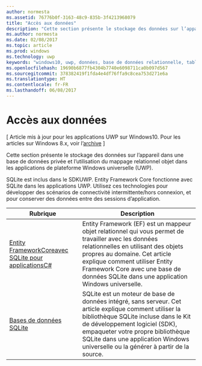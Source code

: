 ```yaml
---
author: normesta
ms.assetid: 76776b0f-3163-48c9-835b-3f4213968079
title: "Accès aux données"
description: "Cette section présente le stockage des données sur l’appareil dans une base de données privée et l’utilisation du mappage relationnel objet dans les applications de plateforme Windows universelle (UWP)."
ms.author: normesta
ms.date: 02/08/2017
ms.topic: article
ms.prod: windows
ms.technology: uwp
keywords: "windows10, uwp, données, base de données relationnelle, tables, sqlite"
ms.openlocfilehash: 19690b6877fb4304b7740e6098711ca0b097d567
ms.sourcegitcommit: 378382419f1fda4e4df76ffa9c8cea753d271e6a
ms.translationtype: HT
ms.contentlocale: fr-FR
ms.lasthandoff: 06/08/2017
---
```

# <a name="data-access"></a>Accès aux données

\[ Article mis à jour pour les applications UWP sur Windows10. Pour les articles sur Windows 8.x, voir l’[archive](http://go.microsoft.com/fwlink/p/?linkid=619132) \]

Cette section présente le stockage des données sur l’appareil dans une base de données privée et l’utilisation du mappage relationnel objet dans les applications de plateforme Windows universelle (UWP).

SQLite est inclus dans le SDKUWP. Entity Framework Core fonctionne avec SQLite dans les applications UWP. Utilisez ces technologies pour développer des scénarios de connectivité intermittente/hors connexion, et pour conserver des données entre des sessions d’application.

| Rubrique | Description|
|-------|------------|
| [Entity FrameworkCoreavec SQLite pour applicationsC#](entity-framework-7-with-sqlite-for-csharp-apps.md) | Entity Framework (EF) est un mappeur objet relationnel qui vous permet de travailler avec les données relationnelles en utilisant des objets propres au domaine. Cet article explique comment utiliser Entity Framework Core avec une base de données SQLite dans une application Windows universelle. |
| [Bases de données SQLite](sqlite-databases.md) | SQLite est un moteur de base de données intégré, sans serveur. Cet article explique comment utiliser la bibliothèque SQLite incluse dans le Kit de développement logiciel (SDK), empaqueter votre propre bibliothèque SQLite dans une application Windows universelle ou la générer à partir de la source. |

